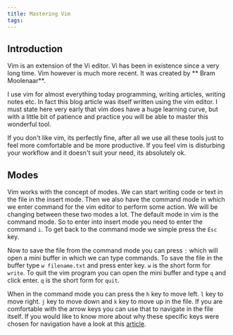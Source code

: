 ```yaml
---
title: Mastering Vim
tags:
---
```

## Introduction
Vim is an extension of the Vi editor. Vi has been in existence since a very long time. Vim however is much more recent. It was created by ** Bram Moolenaar**.

I use vim for almost everything today programming, writing articles, writing notes etc. In fact this blog article was itself written using the vim editor. I must state here very early that vim does have a huge learning curve, but with a little bit of patience and practice you will be able to master this wonderful tool.

If you don't like vim, its perfectly fine, after all we use all these tools just to feel more comfortable and be more productive. If you feel vim is disturbing your workflow and it doesn't suit your need, its absolutely ok.

## Modes
Vim works with the concept of modes. We can start writing code or text in the file in the insert mode. Then we also have the command mode in which we enter command for the vim editor to perform some action. We will be changing between these two modes a lot. The default mode in vim is the command mode. So to enter into insert mode you need to enter the command `i`. To get back to the command mode we simple press the `Esc` key.

Now to save the file from the command mode you can press `:`  which will open a mini buffer in which we can type commands. To save the file in the buffer type `w filename.txt` and press enter key. `w` is the short form for `write`. To quit the vim program you can open the mini buffer and type `q` and click enter. `q` is the short form for `quit`.

When in the command mode you can press the `h` key to move left. `l` key to move right. `j` key to move down and `k` key to move up in the file. If you are comfortable with the arrow keys you can use that to navigate in the file itself. If you would like to know more about why these specific keys were chosen for navigation have a look at this [article](http://www.catonmat.net/blog/why-vim-uses-hjkl-as-arrow-keys).
